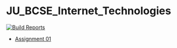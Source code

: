 # JU_BCSE_Internet_Technologies

[![Build Reports](https://github.com/humble-barnacle001/JU_BCSE_Internet_Technologies/actions/workflows/main.yml/badge.svg)](https://github.com/humble-barnacle001/JU_BCSE_Internet_Technologies/actions/workflows/main.yml)

- [Assignment 01](01)
